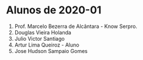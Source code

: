 # Alunos de 2020-01

1. Prof. Marcelo Bezerra de Alcântara - Know Serpro.
2. Douglas Vieira Holanda
3. Julio Victor Santiago
4. Artur Lima Queiroz - Aluno
5. Jose Hudson Sampaio Gomes
